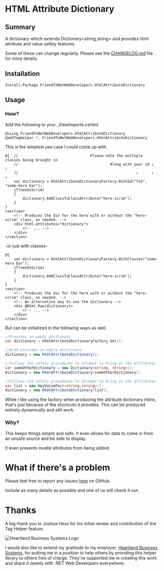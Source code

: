 # HTML Attribute Dictionary
## Summary
A dictionary which extends Dictionary&lt;string,string&gt; and provides html attribute and value safety features.

Some of these can change regularly.  Please see the [CHANGELOG.md](https://github.com/friend-to-net-web-developers/html-attribute-dictionary/blob/main/CHANGELOG.md) file for more details.

## Installation
`Install-Package FriendToNetWebDevelopers.HtmlAttributeDictionary`

## Usage
### How?

Add the following to your _ViewImports.cshtml

```
@using FriendToNetWebDevelopers.HtmlAttributeDictionary
@addTagHelper *, FriendToNetWebDevelopers.HtmlAttributeDictionary
```

This is the simplest use case I could come up with.

```
@{  //                                 Please note the multiple classes being brought in
    //                                          Along with your id ↓         ↓
    //                                                      ↓      ↓         ↓
    var dictionary = HtmlAttributeDictionaryFactory.WithId("foo", "some-hero bar");
    if(needsScrim)
    {
        dictionary.AddClassToClassAttribute("hero-scrim");
    }
}
<section>
    <!-- Produces the div for the hero with or without the "hero-scrim" class, as needed. -->
    <div html-attributes="dictionary">
        <!-- ... -->
    </div>
</section>
```

-or just with classes-

```
@{
    var dictionary = HtmlAttributeDictionaryFactory.WithClasses("some-hero bar");
    if(needsScrim)
    {
        dictionary.AddClassToClassAttribute("hero-scrim");
    }
}
<section>
    <!-- Produces the div for the hero with or without the "hero-scrim" class, as needed. -->
    <!-- An alternative way to use the dictionary -->
    <div @Html.Raw(dictionary)>
        <!-- ... -->
    </div>
</section>
```
But can be initialized in the following ways as well.
```csharp
//Provides an empty dictionary
var dictionary = HtmlAttributeDictionaryFactory.Get();

//ALSO provides an empty dictionary
dictionary = new HtmlAttributeDictionary();

//Follows the safety procedures to attempt to bring in the attributes from a different type of dictionary
var someOtherDictionary = new Dictionary<string, string>();
dictionary = new HtmlAttributeDictionary(someOtherDictionary);

//Follows the safety procedures to attempt to bring in the attributes from a list of key-value-pairs
var list = new KeyValuePair<string,string>();
dictionary = new HtmlAttributeDictionary(list);
```

While I like using the factory when producing the attribute dictionary inline, that's just because of the shortcuts
  it provides.  This can be produced entirely dynamically and still work.

### Why?

This keeps things simple and safe.  It even allows for data to come in from an unsafe source and be safe to display.

It even prevents invalid attributes from being added.

# What if there's a problem

Please feel free to report any issues [here](https://github.com/friend-to-net-web-developers/html-attribute-dictionary/issues) on GitHub.

Include as many details as possible and one of us will check it out.

# Thanks

A big thank you to Joshua Hess for his initial review and contribution of the Tag Helper feature.

![Heartland Business Systems Logo](https://cdn-ilaepil.nitrocdn.com/lwEpTzOpowNrpEQtaopWrEAXNdUgLLes/assets/images/optimized/rev-64f2520/www.hbs.net/wp-content/uploads/2022/11/HBS-website-logo.png)

I would also like to extend my gratitude to my employer, [Heartland Business Systems](https://www.hbs.net), for putting me in a position to help
 others by providing this helper library to others free of charge.  They've supported me in creating this work and share it openly with .NET Web Developers everywhere.
